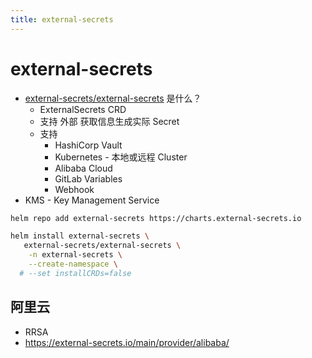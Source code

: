 ```yaml
---
title: external-secrets
---
```


# external-secrets

- [external-secrets/external-secrets](https://github.com/external-secrets/external-secrets) 是什么？
  - ExternalSecrets CRD
  - 支持 外部 获取信息生成实际 Secret
  - 支持
    - HashiCorp Vault
    - Kubernetes - 本地或远程 Cluster
    - Alibaba Cloud
    - GitLab Variables
    - Webhook
- KMS - Key Management Service

```bash
helm repo add external-secrets https://charts.external-secrets.io

helm install external-secrets \
   external-secrets/external-secrets \
    -n external-secrets \
    --create-namespace \
  # --set installCRDs=false
```

## 阿里云

- RRSA
- https://external-secrets.io/main/provider/alibaba/
